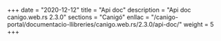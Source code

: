 +++
date        = "2020-12-12"
title       = "Api doc"
description = "Api doc canigo.web.rs 2.3.0"
sections    = "Canigó"
enllac		= "/canigo-portal/documentacio-llibreries/canigo.web.rs/2.3.0/api-doc/"
weight		= 5
+++
